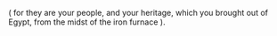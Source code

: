 ( for they are your people, and your heritage, which you brought out of Egypt, from the midst of the iron furnace ).

